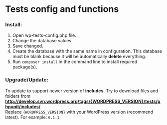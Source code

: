 # Tests config and functions

### Install:

1. Open wp-tests-config.php file.
2. Change the database values.
3. Save changed.
4. Create the database with the same name in configuration. This database must be blank because it will be automatically **delete** everything.
5. Run `composer install` in the command line to install required package(s).

### Upgrade/Update:

To update to support newer version of **includes**. Try to download files and folders from **http://develop.svn.wordpress.org/tags/{WORDPRESS_VERSION}/tests/phpunit/includes/**.  
Replace `{WORDPRESS_VERSION}` with your WordPress version (recommend latest). For example: `6.1.1`.
